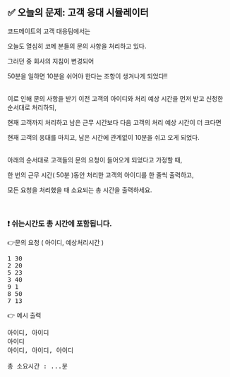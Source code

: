 ## ✅ 오늘의 문제: 고객 응대 시뮬레이터


코드메이트의 고객 대응팀에서는

오늘도 열심히 코메 분들의 문의 사항을 처리하고 있다.

그러던 중 회사의 지침이 변경되어

50분을 일하면 10분을 쉬어야 한다는 조항이 생겨나게 되었다!!

<br>
이로 인해 문의 사항을 받기 이전 고객의 아이디와 처리 예상 시간을 먼저 받고 신청한 순서대로 처리하되,

현재 고객까지 처리하고 남은 근무 시간보다 다음 고객의 처리 예상 시간이 더 크다면

현재 고객의 응대를 마치고, 남은 시간에 관계없이 10분을 쉬고 오게 되었다.

<br>
아래의 순서대로 고객들의 문의 요청이 들어오게 되었다고 가정할 때,

한 번의 근무 시간( 50분 )동안 처리한 고객의 아이디를 한 줄씩 출력하고,

모든 요청을 처리했을 때 소요되는 총 시간을 출력하세요.

<br>

### ❗ 쉬는시간도 총 시간에 포함됩니다.

 👉문의 요청 ( 아이디, 예상처리시간 )
<pre>
1 30
2 20
5 23
3 40
9 1
8 50
7 13
</pre>

👉 예시 출력
<pre>
아이디, 아이디
아이디
아이디, 아이디, 아이디

총 소요시간 : ...분
</pre>

